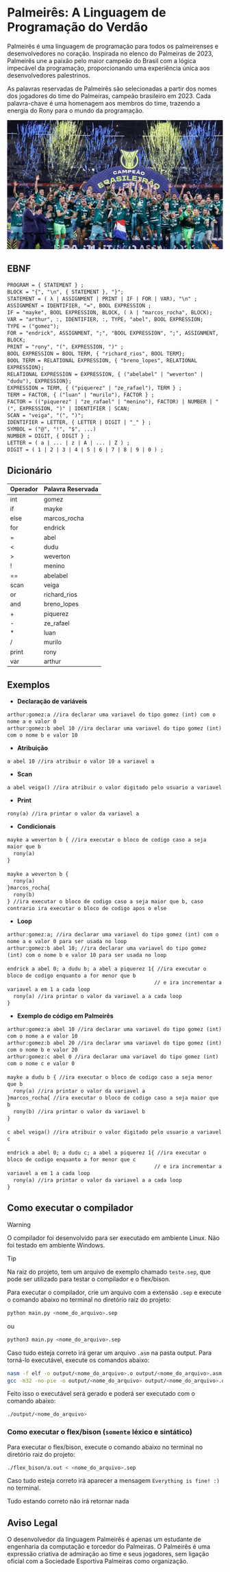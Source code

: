 # Palmeirês: A Linguagem de Programação do Verdão

Palmeirês é uma linguagem de programação para todos os palmeirenses e desenvolvedores no coração. Inspirada no elenco do Palmeiras de 2023, Palmeirês une a paixão pelo maior campeão do Brasil com a lógica impecável da programação, proporcionando uma experiência única aos desenvolvedores palestrinos.

As palavras reservadas de Palmeirês são selecionadas a partir dos nomes dos jogadores do time do Palmeiras, campeão brasileiro em 2023. Cada palavra-chave é uma homenagem aos membros do time, trazendo a energia do Rony para o mundo da programação.

![Palmeiras campeao](./img/palmeiras_campeao.jpg)

## EBNF

```
PROGRAM = { STATEMENT } ;
BLOCK = "{", "\n", { STATEMENT }, "}";
STATEMENT = ( λ | ASSIGNMENT | PRINT | IF | FOR | VAR), "\n" ;
ASSIGNMENT = IDENTIFIER, "=", BOOL EXPRESSION ;
IF = "mayke", BOOL EXPRESSION, BLOCK, ( λ | "marcos_rocha", BLOCK); 
VAR = "arthur", :, IDENTIFIER, :, TYPE, "abel", BOOL EXPRESSION;
TYPE = ("gomez");
FOR = "endrick", ASSIGNMENT, ";", "BOOL EXPRESSION", ";", ASSIGNMENT, BLOCK;
PRINT = "rony", "(", EXPRESSION, ")" ;
BOOL EXPRESSION = BOOL TERM, { "richard_rios", BOOL TERM};
BOOL TERM = RELATIONAL EXPRESSION, { "breno_lopes", RELATIONAL EXPRESSION};
RELATIONAL EXPRESSION = EXPRESSION, { ("abelabel" | "weverton" | "dudu"), EXPRESSION};
EXPRESSION = TERM, { ("piquerez" | "ze_rafael"), TERM } ;
TERM = FACTOR, { ("luan" | "murilo"), FACTOR } ;
FACTOR = (("piquerez" | "ze_rafael" | "menino"), FACTOR) | NUMBER | "(", EXPRESSION, ")" | IDENTIFIER | SCAN;
SCAN = "veiga", "(", ")";
IDENTIFIER = LETTER, { LETTER | DIGIT | "_" } ;
SYMBOL = ("@", "!", "$", ...)
NUMBER = DIGIT, { DIGIT } ;
LETTER = ( a | ... | z | A | ... | Z ) ;
DIGIT = ( 1 | 2 | 3 | 4 | 5 | 6 | 7 | 8 | 9 | 0 ) ;
```

## Dicionário
| Operador  | Palavra Reservada    |
|-----------|----------------------|
| int       | gomez                |
| if        | mayke                |
| else      | marcos_rocha         |
| for       | endrick              |
| =         | abel                 |
| <         | dudu                 |
| >         | weverton             |
| !         | menino               |
| ==        | abelabel             |
| scan      | veiga                |
| or        | richard_rios         |
| and       | breno_lopes          |
| +         | piquerez             |
| -         | ze_rafael            |
| *         | luan                 |
| /         | murilo               |
| print     | rony                 |
| var       | arthur               |


## Exemplos

- **Declaração de variáveis**
```
arthur:gomez:a //ira declarar uma variavel do tipo gomez (int) com o nome a e valor 0
arthur:gomez:b abel 10 //ira declarar uma variavel do tipo gomez (int) com o nome b e valor 10
```

- **Atribuição**
```
a abel 10 //ira atribuir o valor 10 a variavel a
```
- **Scan**
```
a abel veiga() //ira atribuir o valor digitado pelo usuario a variavel
```

- **Print**
```
rony(a) //ira printar o valor da variavel a
```

- **Condicionais**
```
mayke a weverton b { //ira executar o bloco de codigo caso a seja maior que b
  rony(a)
}

mayke a weverton b { 
  rony(a)
}marcos_rocha{ 
  rony(b)
} //ira executar o bloco de codigo caso a seja maior que b, caso contrario ira executar o bloco de codigo apos o else
```

- **Loop**
```
arthur:gomez:a; //ira declarar uma variavel do tipo gomez (int) com o nome a e valor 0 para ser usada no loop
arthur:gomez:b abel 10; //ira declarar uma variavel do tipo gomez (int) com o nome b e valor 10 para ser usada no loop

endrick a abel 0; a dudu b; a abel a piquerez 1{ //ira executar o bloco de codigo enquanto a for menor que b 
                                                // e ira incrementar a variavel a em 1 a cada loop 
  rony(a) //ira printar o valor da variavel a a cada loop
}
```

- **Exemplo de código em Palmeirês**
```
arthur:gomez:a abel 10 //ira declarar uma variavel do tipo gomez (int) com o nome a e valor 10
arthur:gomez:b abel 20 //ira declarar uma variavel do tipo gomez (int) com o nome b e valor 20
arthur:gomez:c abel 0 //ira declarar uma variavel do tipo gomez (int) com o nome c e valor 0

mayke a dudu b { //ira executar o bloco de codigo caso a seja menor que b
  rony(a) //ira printar o valor da variavel a
}marcos_rocha{ //ira executar o bloco de codigo caso a seja maior que b
  rony(b) //ira printar o valor da variavel b
}

c abel veiga() //ira atribuir o valor digitado pelo usuario a variavel c

endrick a abel 0; a dudu c; a abel a piquerez 1{ //ira executar o bloco de codigo enquanto a for menor que c 
                                                // e ira incrementar a variavel a em 1 a cada loop
  rony(a) //ira printar o valor da variavel a a cada loop
}
```

## Como executar o compilador

>[!WARNING]
>O compilador foi desenvolvido para ser executado em ambiente Linux. Não foi testado em ambiente Windows.

>[!TIP]
>Na raiz do projeto, tem um arquivo de exemplo chamado `teste.sep`, que pode ser utilizado para testar o compilador e o flex/bison.

Para executar o compilador, crie um arquivo com a extensão `.sep` e execute o comando abaixo no terminal no diretório raiz do projeto:

```bash
python main.py <nome_do_arquivo>.sep
```
ou
```bash
python3 main.py <nome_do_arquivo>.sep
```

Caso tudo esteja correto irá gerar um arquivo `.asm` na pasta output. Para torná-lo executável, execute os comandos abaixo:

```bash 
nasm -f elf -o output/<nome_do_arquivo>.o output/<nome_do_arquivo>.asm
gcc -m32 -no-pie -o output/<nome_do_arquivo> output/<nome_do_arquivo>.o
```
Feito isso o executável será gerado e poderá ser executado com o comando abaixo:

```bash
./output/<nome_do_arquivo>
```

### Como executar o flex/bison (`somente` léxico e sintático)

Para executar o flex/bison, execute o comando abaixo no terminal no diretório raiz do projeto:

```bash
./flex_bison/a.out < <nome_do_arquivo>.sep
```

Caso tudo esteja correto irá aparecer a mensagem `Everything is fine! :)` no terminal.

Tudo estando correto não irá retornar nada

## Aviso Legal
O desenvolvedor da linguagem Palmeirês é apenas um estudante de engenharia da computação e torcedor do Palmeiras. O Palmeirês é uma expressão criativa de admiração ao time e seus jogadores, sem ligação oficial com a Sociedade Esportiva Palmeiras como organização.
